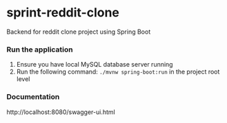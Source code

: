 # sprint-reddit-clone
Backend for reddit clone project using Spring Boot

### Run the application
1. Ensure you have local MySQL database server running
2. Run the following command: `./mvnw spring-boot:run` in the project root level

### Documentation
http://localhost:8080/swagger-ui.html
